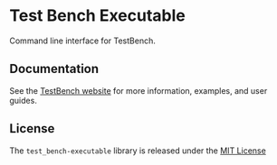 # Test Bench Executable

Command line interface for TestBench.

## Documentation

See the [TestBench website](http://test-bench.software) for more information, examples, and user guides.

## License

The `test_bench-executable` library is released under the [MIT License](./MIT-License.txt)
